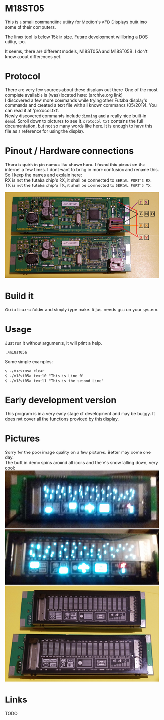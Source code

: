 # M18ST05 #

This is a small commandline utility for Medion's VFD Displays
built into some of their computers.

The linux tool is below 15k in size.
Future development will bring a DOS utility, too.

It seems, there are different models, M18ST05A and M18ST05B.
I don't know about differences yet.

# Protocol
There are very few sources about these displays out there.
One of the most complete available is (was) located here:
 (archive.org link).  
I discovered a few more commands while trying other Futaba
display's commands and created a text file with all known
commands (05/2019). You can read it at 'protocol.txt'.  
Newly discovered commands include `dimming` and a really nice
built-in `demo`!. Scroll down to pictures to see it.
`protocol.txt` contains the full documentation, but not so many words like here. 
It is enough to have this file as a reference for using the display.

# Pinout / Hardware connections #
There is quirk in pin names like shown here. I found this pinout
on the internet a few times. I dont want to bring in more confusion and
rename this. So I keep the names and explain here:  
RX is not the futaba chip's RX, it shall be connected to `SERIAL PORT'S RX`.  
TX is not the futaba chip's TX, it shall be connected to `SERIAL PORT'S TX`.  

![Pinout](pinout.jpg)

# Build it #
Go to linux-c folder and simply type make. 
It just needs gcc on your system.

# Usage #
Just run it without arguments, it will print a help.
```
./m18st05a
```
Some simple examples:
```
$ ./m18st05a clear
$ ./m18st05a textl0 "This is Line 0"
$ ./m18st05a textl1 "This is the second Line"
```

# Early development version #
This program is in a very early stage of development and may be buggy.
It does not cover all the functions provided by this display.

# Pictures #
Sorry for the poor image quality on a few pictures. Better may come one day.  
The built in demo spins around all icons and there's snow falling down, very cool:
![demo1](demo1.jpg)
![demo2](demo2.jpg)
![TwoDisplays](2displays.jpg)


# Links #
TODO
